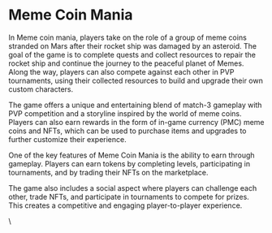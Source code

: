 # Meme Coin Mania

In Meme coin mania, players take on the role of a group of meme coins stranded on Mars after their rocket ship was damaged by an asteroid. The goal of the game is to complete quests and collect resources to repair the rocket ship and continue the journey to the peaceful planet of Memes. Along the way, players can also compete against each other in PVP tournaments, using their collected resources to build and upgrade their own custom characters.



The game offers a unique and entertaining blend of match-3 gameplay with PVP competition and a storyline inspired by the world of meme coins. Players can also earn rewards in the form of in-game currency (PMC) meme coins and NFTs, which can be used to purchase items and upgrades to further customize their experience.

One of the key features of Meme Coin Mania is the ability to earn through gameplay. Players can earn tokens by completing levels, participating in tournaments, and by trading their NFTs on the marketplace.

The game also includes a social aspect where players can challenge each other, trade NFTs, and participate in tournaments to compete for prizes. This creates a competitive and engaging player-to-player experience.



\
